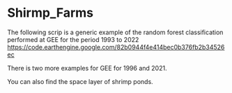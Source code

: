 # Shirmp_Farms
The following scrip is a generic example of the random forest classification performed at GEE for the period 1993 to 2022 
https://code.earthengine.google.com/82b0944f4e414bec0b376fb2b34526ec

There is two more examples for GEE for 1996 and 2021.

You can also find the space layer of shrimp ponds.


